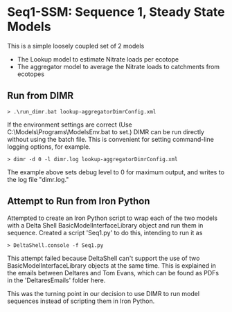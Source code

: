 # Seq1-SSM: Sequence 1, Steady State Models
This is a simple loosely coupled set of 2 models

* The Lookup model to estimate Nitrate loads per ecotope
* The aggregator model to average the Nitrate loads to catchments from ecotopes

## Run from DIMR
    > .\run_dimr.bat lookup-aggregatorDimrConfig.xml

If the environment settings are correct (Use C:\Models\Programs\ModelsEnv.bat to set.) DIMR can be run directly without using the batch file. This is convenient for setting command-line logging options, for example.

    > dimr -d 0 -l dimr.log lookup-aggregatorDimrConfig.xml
The example above sets debug level to 0 for maximum output, and writes to the log file "dimr.log."

## Attempt to Run from Iron Python
Attempted to create an Iron Python script to wrap each of the two models with a Delta Shell BasicModelInterfaceLibrary object and run them in sequence. Created a script 'Seq1.py' to do this, intending to run it as

    > DeltaShell.console -f Seq1.py
This attempt failed because DeltaShell can't support the use of two BasicModelInterfaceLibrary objects at the same time. This is explained in the emails between Deltares and Tom Evans, which can be found as PDFs in the 'DeltaresEmails' folder here.

This was the turning point in our decision to use DIMR to run model sequences instead of scripting them in Iron Python.
